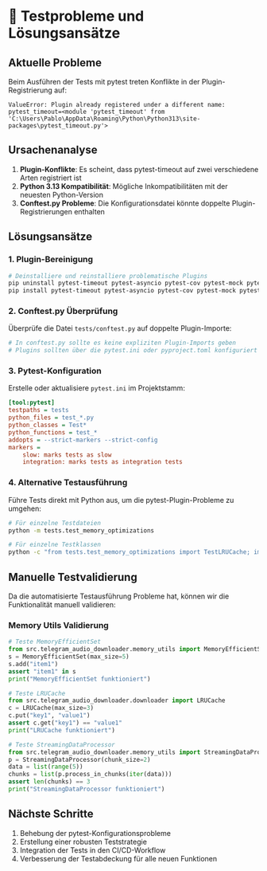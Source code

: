 # 🧪 Testprobleme und Lösungsansätze

## Aktuelle Probleme

Beim Ausführen der Tests mit pytest treten Konflikte in der Plugin-Registrierung auf:

```
ValueError: Plugin already registered under a different name: pytest_timeout=<module 'pytest_timeout' from 'C:\Users\Pablo\AppData\Roaming\Python\Python313\site-packages\pytest_timeout.py'>
```

## Ursachenanalyse

1. **Plugin-Konflikte**: Es scheint, dass pytest-timeout auf zwei verschiedene Arten registriert ist
2. **Python 3.13 Kompatibilität**: Mögliche Inkompatibilitäten mit der neuesten Python-Version
3. **Conftest.py Probleme**: Die Konfigurationsdatei könnte doppelte Plugin-Registrierungen enthalten

## Lösungsansätze

### 1. Plugin-Bereinigung

```bash
# Deinstalliere und reinstalliere problematische Plugins
pip uninstall pytest-timeout pytest-asyncio pytest-cov pytest-mock pytest-benchmark
pip install pytest-timeout pytest-asyncio pytest-cov pytest-mock pytest-benchmark
```

### 2. Conftest.py Überprüfung

Überprüfe die Datei `tests/conftest.py` auf doppelte Plugin-Importe:

```python
# In conftest.py sollte es keine expliziten Plugin-Imports geben
# Plugins sollten über die pytest.ini oder pyproject.toml konfiguriert werden
```

### 3. Pytest-Konfiguration

Erstelle oder aktualisiere `pytest.ini` im Projektstamm:

```ini
[tool:pytest]
testpaths = tests
python_files = test_*.py
python_classes = Test*
python_functions = test_*
addopts = --strict-markers --strict-config
markers =
    slow: marks tests as slow
    integration: marks tests as integration tests
```

### 4. Alternative Testausführung

Führe Tests direkt mit Python aus, um die pytest-Plugin-Probleme zu umgehen:

```bash
# Für einzelne Testdateien
python -m tests.test_memory_optimizations

# Für einzelne Testklassen
python -c "from tests.test_memory_optimizations import TestLRUCache; import unittest; unittest.main(module='tests.test_memory_optimizations', argv=[''], exit=False, verbosity=2)"
```

## Manuelle Testvalidierung

Da die automatisierte Testausführung Probleme hat, können wir die Funktionalität manuell validieren:

### Memory Utils Validierung

```python
# Teste MemoryEfficientSet
from src.telegram_audio_downloader.memory_utils import MemoryEfficientSet
s = MemoryEfficientSet(max_size=5)
s.add("item1")
assert "item1" in s
print("MemoryEfficientSet funktioniert")

# Teste LRUCache
from src.telegram_audio_downloader.downloader import LRUCache
c = LRUCache(max_size=3)
c.put("key1", "value1")
assert c.get("key1") == "value1"
print("LRUCache funktioniert")

# Teste StreamingDataProcessor
from src.telegram_audio_downloader.memory_utils import StreamingDataProcessor
p = StreamingDataProcessor(chunk_size=2)
data = list(range(5))
chunks = list(p.process_in_chunks(iter(data)))
assert len(chunks) == 3
print("StreamingDataProcessor funktioniert")
```

## Nächste Schritte

1. Behebung der pytest-Konfigurationsprobleme
2. Erstellung einer robusten Teststrategie
3. Integration der Tests in den CI/CD-Workflow
4. Verbesserung der Testabdeckung für alle neuen Funktionen